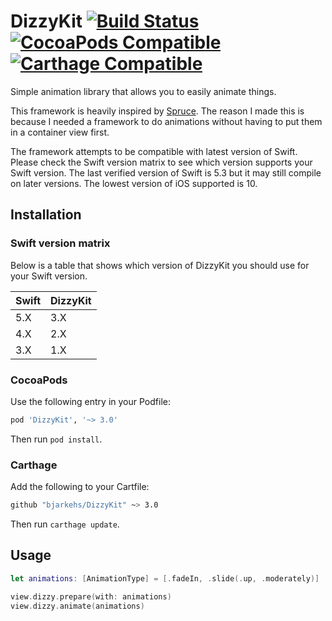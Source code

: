 # DizzyKit [![Build Status](https://travis-ci.org/bjarkehs/DizzyKit.svg?branch=master)](https://travis-ci.org/bjarkehs/DizzyKit) [![CocoaPods Compatible](https://img.shields.io/cocoapods/v/DizzyKit.svg)](https://img.shields.io/cocoapods/v/DizzyKit.svg) [![Carthage Compatible](https://img.shields.io/badge/Carthage-compatible-4BC51D.svg?style=flat)](https://github.com/Carthage/Carthage)

Simple animation library that allows you to easily animate things.

This framework is heavily inspired by [Spruce](https://github.com/willowtreeapps/spruce-ios).
The reason I made this is because I needed a framework to do animations without having to put them in a container view first.

The framework attempts to be compatible with latest version of Swift.
Please check the Swift version matrix to see which version supports your Swift version.
The last verified version of Swift is 5.3 but it may still compile on later versions.
The lowest version of iOS supported is 10.

## Installation

### Swift version matrix

Below is a table that shows which version of DizzyKit you should use for
your Swift version.

| Swift | DizzyKit |
| ----- | -------- |
| 5.X   | 3.X      |
| 4.X   | 2.X      |
| 3.X   | 1.X      |

### CocoaPods

Use the following entry in your Podfile:

```rb
pod 'DizzyKit', '~> 3.0'
```

Then run `pod install`.

### Carthage

Add the following to your Cartfile:

```sh
github "bjarkehs/DizzyKit" ~> 3.0
```

Then run `carthage update`.

## Usage

```swift
let animations: [AnimationType] = [.fadeIn, .slide(.up, .moderately)]

view.dizzy.prepare(with: animations)
view.dizzy.animate(animations)
```
